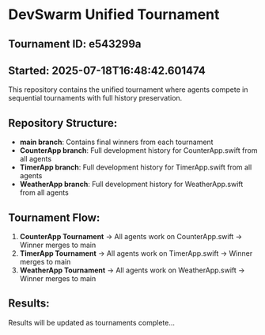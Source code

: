 # DevSwarm Unified Tournament

## Tournament ID: e543299a
## Started: 2025-07-18T16:48:42.601474

This repository contains the unified tournament where agents compete in sequential tournaments with full history preservation.

## Repository Structure:
- **main branch**: Contains final winners from each tournament
- **CounterApp branch**: Full development history for CounterApp.swift from all agents
- **TimerApp branch**: Full development history for TimerApp.swift from all agents  
- **WeatherApp branch**: Full development history for WeatherApp.swift from all agents

## Tournament Flow:
1. **CounterApp Tournament** → All agents work on CounterApp.swift → Winner merges to main
2. **TimerApp Tournament** → All agents work on TimerApp.swift → Winner merges to main
3. **WeatherApp Tournament** → All agents work on WeatherApp.swift → Winner merges to main

## Results:
Results will be updated as tournaments complete...
